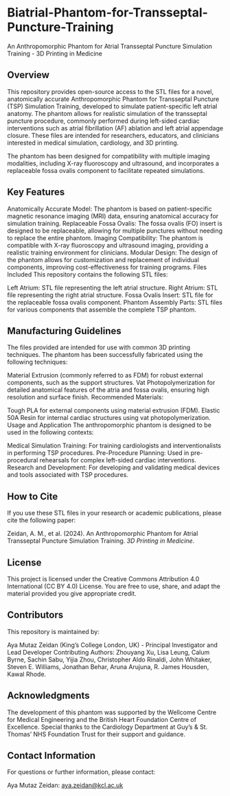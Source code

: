 # Biatrial-Phantom-for-Transseptal-Puncture-Training
An Anthropomorphic Phantom for Atrial Transseptal Puncture Simulation Training - 3D Printing in Medicine

## Overview
This repository provides open-source access to the STL files for a novel, anatomically accurate Anthropomorphic Phantom for Transseptal Puncture (TSP) Simulation Training, developed to simulate patient-specific left atrial anatomy. The phantom allows for realistic simulation of the transseptal puncture procedure, commonly performed during left-sided cardiac interventions such as atrial fibrillation (AF) ablation and left atrial appendage closure. These files are intended for researchers, educators, and clinicians interested in medical simulation, cardiology, and 3D printing.

The phantom has been designed for compatibility with multiple imaging modalities, including X-ray fluoroscopy and ultrasound, and incorporates a replaceable fossa ovalis component to facilitate repeated simulations.

## Key Features
Anatomically Accurate Model: The phantom is based on patient-specific magnetic resonance imaging (MRI) data, ensuring anatomical accuracy for simulation training.
Replaceable Fossa Ovalis: The fossa ovalis (FO) insert is designed to be replaceable, allowing for multiple punctures without needing to replace the entire phantom.
Imaging Compatibility: The phantom is compatible with X-ray fluoroscopy and ultrasound imaging, providing a realistic training environment for clinicians.
Modular Design: The design of the phantom allows for customization and replacement of individual components, improving cost-effectiveness for training programs.
Files Included
This repository contains the following STL files:

Left Atrium: STL file representing the left atrial structure.
Right Atrium: STL file representing the right atrial structure.
Fossa Ovalis Insert: STL file for the replaceable fossa ovalis component.
Phantom Assembly Parts: STL files for various components that assemble the complete TSP phantom.

## Manufacturing Guidelines
The files provided are intended for use with common 3D printing techniques. The phantom has been successfully fabricated using the following techniques:

Material Extrusion (commonly referred to as FDM) for robust external components, such as the support structures.
Vat Photopolymerization for detailed anatomical features of the atria and fossa ovalis, ensuring high resolution and surface finish.
Recommended Materials:

Tough PLA for external components using material extrusion (FDM).
Elastic 50A Resin for internal cardiac structures using vat photopolymerization.
Usage and Application
The anthropomorphic phantom is designed to be used in the following contexts:

Medical Simulation Training: For training cardiologists and interventionalists in performing TSP procedures.
Pre-Procedure Planning: Used in pre-procedural rehearsals for complex left-sided cardiac interventions.
Research and Development: For developing and validating medical devices and tools associated with TSP procedures.

## How to Cite
If you use these STL files in your research or academic publications, please cite the following paper:

Zeidan, A. M., et al. (2024). An Anthropomorphic Phantom for Atrial Transseptal Puncture Simulation Training. _3D Printing in Medicine_.

## License
This project is licensed under the Creative Commons Attribution 4.0 International (CC BY 4.0) License. You are free to use, share, and adapt the material provided you give appropriate credit.

## Contributors
This repository is maintained by:

Aya Mutaz Zeidan (King’s College London, UK) - Principal Investigator and Lead Developer
Contributing Authors: Zhouyang Xu, Lisa Leung, Calum Byrne, Sachin Sabu, Yijia Zhou, Christopher Aldo Rinaldi, John Whitaker, Steven E. Williams, Jonathan Behar, Aruna Arujuna, R. James Housden, Kawal Rhode.

## Acknowledgments
The development of this phantom was supported by the Wellcome Centre for Medical Engineering and the British Heart Foundation Centre of Excellence. Special thanks to the Cardiology Department at Guy’s & St. Thomas’ NHS Foundation Trust for their support and guidance.

## Contact Information
For questions or further information, please contact:

Aya Mutaz Zeidan: aya.zeidan@kcl.ac.uk
